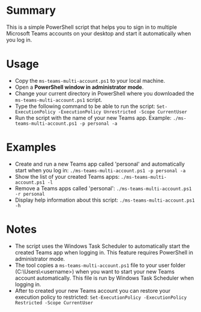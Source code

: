 
# Summary
This is a simple PowerShell script that helps you to sign in to multiple Microsoft Teams accounts on your desktop and start it automatically when you log in.
# Usage
- Copy the `ms-teams-multi-account.ps1` to your local machine.
- Open a **PowerShell window in administrator mode**.
- Change your current directory in PowerShell where you downloaded the `ms-teams-multi-account.ps1` script.
- Type the following command to be able to run the script: `Set-ExecutionPolicy -ExecutionPolicy Unrestricted -Scope CurrentUser`
- Run the script with the name of your new Teams app. Example: `./ms-teams-multi-account.ps1 -p personal -a`
# Examples
- Create and run a new Teams app called 'personal' and automatically start when you log in: 
	`./ms-teams-multi-account.ps1 -p personal -a`
- Show the list of your created Teams apps:
	`./ms-teams-multi-account.ps1 -l`
- Remove a Teams apps called 'personal':
	`./ms-teams-multi-account.ps1 -r personal`
- Display help information about this script:
`./ms-teams-multi-account.ps1 -h`
# Notes
- The script uses the Windows Task Scheduler to automatically start the created Teams app when logging in. This feature requires PowerShell in administrator mode.
- The tool copies a `ms-teams-multi-account.ps1` file to your user folder (C:\Users\\&#60;username&#62;) when you want to start your new Teams account automatically. This file is run by Windows Task Scheduler when logging in.
- After to created your new Teams account you can restore your execution policy to restricted: `Set-ExecutionPolicy -ExecutionPolicy Restricted -Scope CurrentUser`
